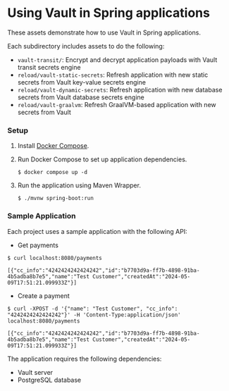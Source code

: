 # Using Vault in Spring applications

These assets demonstrate how to use Vault in Spring applications.

Each subdirectory includes assets to do the following:

- `vault-transit/`: Encrypt and decrypt application payloads with Vault transit secrets engine
- `reload/vault-static-secrets`: Refresh application with new static secrets from Vault key-value secrets engine
- `reload/vault-dynamic-secrets`: Refresh application with new database secrets from Vault database secrets engine
- `reload/vault-graalvm`: Refresh GraalVM-based application with new secrets from Vault

### Setup

1. Install [Docker Compose](https://docs.docker.com/compose/install/).

1. Run Docker Compose to set up application dependencies.

   ```shell
   $ docker compose up -d
   ```

1. Run the application using Maven Wrapper.

   ```shell
   $ ./mvnw spring-boot:run
   ```


### Sample Application

Each project uses a sample application with the following API:

- Get payments

```
$ curl localhost:8080/payments

[{"cc_info":"4242424242424242","id":"b7703d9a-ff7b-4898-91ba-4b5adba8b7e5","name":"Test Customer","createdAt":"2024-05-09T17:51:21.099933Z"}]
```

- Create a payment

```
$ curl -XPOST -d '{"name": "Test Customer", "cc_info": "4242424242424242"}' -H 'Content-Type:application/json' localhost:8080/payments

[{"cc_info":"4242424242424242","id":"b7703d9a-ff7b-4898-91ba-4b5adba8b7e5","name":"Test Customer","createdAt":"2024-05-09T17:51:21.099933Z"}]
```

The application requires the following dependencies:

- Vault server
- PostgreSQL database